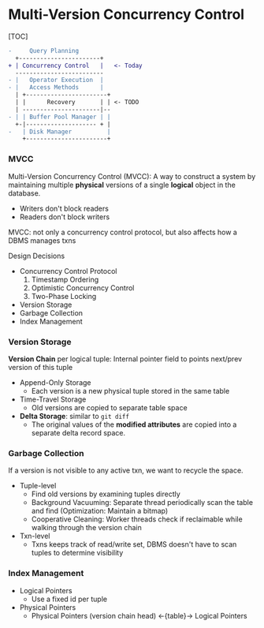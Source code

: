# Multi-Version Concurrency Control

[TOC]

```diff
-     Query Planning
  +-----------------------+
+ | Concurrency Control   |   <- Today
  -------------------------
- |   Operator Execution  |
- |   Access Methods      |
  | +-----------------------+
  | |      Recovery       | | <- TODO
  | ----------------------|--
- | | Buffer Pool Manager | |
  +-|-------------------- + |
-   | Disk Manager          |
    +-----------------------+
```

### MVCC

Multi-Version Concurrency Control (MVCC): A way to construct a system by maintaining multiple **physical** versions of a single **logical** object in the database.

* Writers don't block readers
* Readers don't block writers

MVCC: not only a concurrency control protocol, but also affects how a DBMS manages txns

Design Decisions

* Concurrency Control Protocol
  1. Timestamp Ordering
  2. Optimistic Concurrency Control
  3. Two-Phase Locking
* Version Storage
* Garbage Collection
* Index Management

### Version Storage

**Version Chain** per logical tuple: Internal pointer field to points next/prev version of this tuple

* Append-Only Storage
  * Each version is a new physical tuple stored in the same table
* Time-Travel Storage
  * Old versions are copied to separate table space
* **Delta Storage**: similar to `git diff`
  * The original values of the **modified attributes** are copied into a separate delta record space.

### Garbage Collection

If a version is not visible to any active txn, we want to recycle the space.

* Tuple-level
  * Find old versions by examining tuples directly
  * Background Vacuuming: Separate thread periodically scan the table and find (Optimization: Maintain a bitmap)
  * Cooperative Cleaning: Worker threads check if reclaimable while walking through the version chain
* Txn-level
  * Txns keeps track of read/write set, DBMS doesn't have to scan tuples to determine visibility

### Index Management

* Logical Pointers
  * Use a fixed id per tuple
* Physical Pointers
  * Physical Pointers (version chain head) <-{table}-> Logical Pointers

